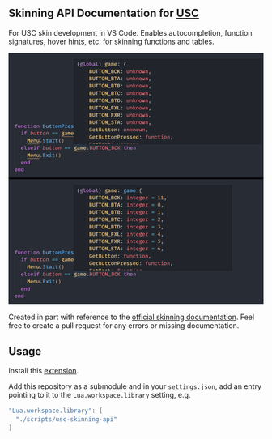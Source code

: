 ## Skinning API Documentation for [USC](https://github.com/Drewol/unnamed-sdvx-clone)

For USC skin development in VS Code. Enables autocompletion, function signatures, hover hints, etc. for skinning functions and tables.

![Example](./example.png)

Created in part with reference to the [official skinning documentation](https://unnamed-sdvx-clone.readthedocs.io/en/latest/index.html). Feel free to create a pull request for any errors or missing documentation.

## Usage

Install this [extension](https://marketplace.visualstudio.com/items?itemName=sumneko.lua).

Add this repository as a submodule and in your `settings.json`, add an entry pointing to it to the `Lua.workspace.library` setting, e.g.

```lua
"Lua.workspace.library": [
  "./scripts/usc-skinning-api"
]
```
